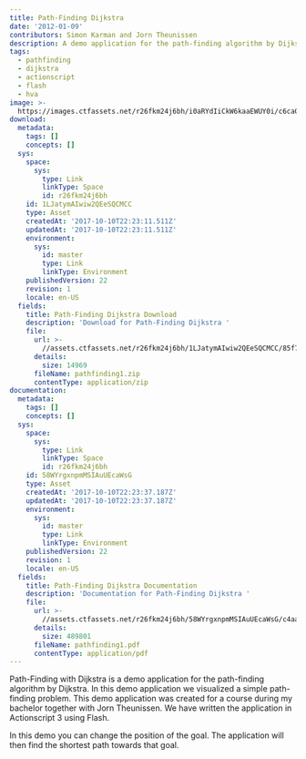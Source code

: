 ```yaml
---
title: Path-Finding Dijkstra
date: '2012-01-09'
contributors: Simon Karman and Jorn Theunissen
description: A demo application for the path-finding algorithm by Dijkstra
tags:
  - pathfinding
  - dijkstra
  - actionscript
  - flash
  - hva
image: >-
  https://images.ctfassets.net/r26fkm24j6bh/i0aRYdIiCkW6kaaEWUY0i/c6ca02709558c60d8e4896b2cb0f971a/pathfinding1.png
download:
  metadata:
    tags: []
    concepts: []
  sys:
    space:
      sys:
        type: Link
        linkType: Space
        id: r26fkm24j6bh
    id: 1LJatymAIwiw2QEeSQCMCC
    type: Asset
    createdAt: '2017-10-10T22:23:11.511Z'
    updatedAt: '2017-10-10T22:23:11.511Z'
    environment:
      sys:
        id: master
        type: Link
        linkType: Environment
    publishedVersion: 22
    revision: 1
    locale: en-US
  fields:
    title: Path-Finding Dijkstra Download
    description: 'Download for Path-Finding Dijkstra '
    file:
      url: >-
        //assets.ctfassets.net/r26fkm24j6bh/1LJatymAIwiw2QEeSQCMCC/85f71513bbd21e87256ddeef4faea932/pathfinding1.zip
      details:
        size: 14969
      fileName: pathfinding1.zip
      contentType: application/zip
documentation:
  metadata:
    tags: []
    concepts: []
  sys:
    space:
      sys:
        type: Link
        linkType: Space
        id: r26fkm24j6bh
    id: 58WYrgxnpmMSIAuUEcaWsG
    type: Asset
    createdAt: '2017-10-10T22:23:37.187Z'
    updatedAt: '2017-10-10T22:23:37.187Z'
    environment:
      sys:
        id: master
        type: Link
        linkType: Environment
    publishedVersion: 22
    revision: 1
    locale: en-US
  fields:
    title: Path-Finding Dijkstra Documentation
    description: 'Documentation for Path-Finding Dijkstra '
    file:
      url: >-
        //assets.ctfassets.net/r26fkm24j6bh/58WYrgxnpmMSIAuUEcaWsG/c4aa8399a23e2bc6d37906a09a57d198/pathfinding1.pdf
      details:
        size: 489801
      fileName: pathfinding1.pdf
      contentType: application/pdf
---
```


Path-Finding with Dijkstra is a demo application for the path-finding algorithm by Dijkstra. In this demo application we visualized a simple path-finding problem. This demo application was created for a course during my bachelor together with Jorn Theunissen. We have written the application in Actionscript 3 using Flash.

In this demo you can change the position of the goal. The application will then find the shortest path towards that goal.